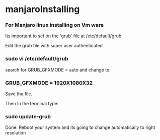 # manjaroInstalling
### For Manjaro linux installing on Vm ware 
Its important to set on the 'grub' file at /etc/default/grub 

Edit the grub file with super user authenticated
### sudo vi /etc/default/grub 

search for GRUB_GFXMODE = auto 
and change to:
### GRUB_GFXMODE = 1920X1080X32 

Save the file.

Then 
In the terminal type: 
### sudo update-grub 

Done. 
Reboot your system and its going to change automatically to right resolution


